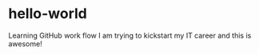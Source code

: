 # hello-world
Learning GitHub work flow
I am trying to kickstart my IT career and this is awesome! 

